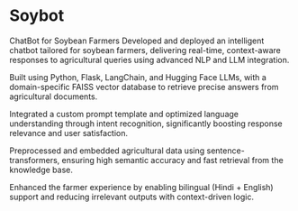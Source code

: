 # Soybot

ChatBot for Soybean Farmers
Developed and deployed an intelligent chatbot tailored for soybean farmers, delivering real-time, context-aware responses to agricultural queries using advanced NLP and LLM integration.

Built using Python, Flask, LangChain, and Hugging Face LLMs, with a domain-specific FAISS vector database to retrieve precise answers from agricultural documents.

Integrated a custom prompt template and optimized language understanding through intent recognition, significantly boosting response relevance and user satisfaction.

Preprocessed and embedded agricultural data using sentence-transformers, ensuring high semantic accuracy and fast retrieval from the knowledge base.

Enhanced the farmer experience by enabling bilingual (Hindi + English) support and reducing irrelevant outputs with context-driven logic.
